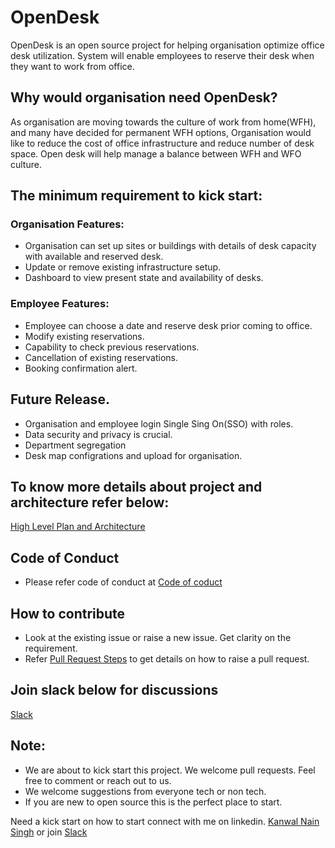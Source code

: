 # OpenDesk
OpenDesk is an open source project for helping organisation optimize office desk utilization. System will enable employees to reserve their desk when they want to work from office.

## Why would organisation need OpenDesk?
As organisation are moving towards the culture of work from home(WFH), and many have decided for permanent WFH options, Organisation would like to reduce the cost of office infrastructure and reduce number of desk space. Open desk will help manage a balance between WFH and WFO culture.

## The minimum requirement to kick start:
 
### Organisation Features:
- Organisation can set up sites or buildings with details of desk capacity with available and reserved desk.
- Update or remove existing infrastructure setup.
- Dashboard to view present state and availability of desks. 

### Employee Features:
- Employee can choose a date and reserve desk prior coming to office.
- Modify existing reservations.
- Capability to check previous reservations.
- Cancellation of existing reservations.
- Booking confirmation alert.

## Future Release.
- Organisation and employee login Single Sing On(SSO) with roles.
- Data security and privacy is crucial.
- Department segregation
- Desk map configrations and upload for organisation. 

## To know more details about project and architecture refer below:

 [High Level Plan and Architecture](./docs/planning/README.md)

## Code of Conduct 

- Please refer code of conduct at [Code of coduct](code-of-conduct.md)

## How to contribute
- Look at the existing issue or raise a new issue. Get clarity on the requirement.
- Refer [Pull Request Steps](https://jarv.is/notes/how-to-pull-request-fork-github/) to get details on how to raise a pull request. 

## Join slack below for discussions

[Slack](https://join.slack.com/t/opendeskworkspace/shared_invite/zt-igi3hzmb-gIHpAlM0JgbGXbydMwUfoA)


## Note: 
- We are about to kick start this project. We welcome pull requests. Feel free to comment or reach out to us. 
- We welcome suggestions from everyone tech or non tech.
- If you are new to open source this is the perfect place to start.

Need a kick start on how to start connect with me on linkedin. [Kanwal Nain Singh](https://www.linkedin.com/in/kanwalnainsingh/)  or join [Slack](https://join.slack.com/t/kanwalnain/shared_invite/zt-igi3hzmb-gIHpAlM0JgbGXbydMwUfoA) 
